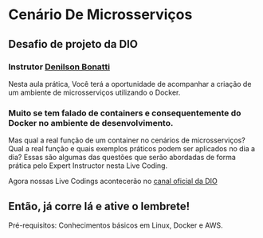 
# Cenário De Microsserviços 
## Desafio de projeto da DIO 
### Instrutor [Denilson Bonatti](https://www.linkedin.com/in/denilsonbonatti/)

Nesta aula prática, Você terá a oportunidade de acompanhar a criação de um ambiente de microsserviços utilizando o Docker.

### Muito se tem falado de containers e consequentemente do Docker no ambiente de desenvolvimento. 
Mas qual a real função de um container no cenários de microsserviços? 
Qual a real função e quais exemplos práticos podem ser aplicados no dia a dia? 
Essas são algumas das questões que serão abordadas de forma prática pelo Expert Instructor nesta Live Coding. 

Agora nossas Live Codings acontecerão no [canal oficial da DIO](https://www.youtube.com/@diomakethechange.)

Então, já corre lá e ative o lembrete!
---
Pré-requisitos:                                                                                                                                                            Conhecimentos básicos em Linux, Docker e AWS.
